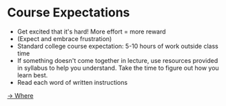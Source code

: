 # Course Expectations

- Get excited that it's hard! More effort = more reward
- (Expect and embrace frustration)
- Standard college course expectation: 5-10 hours of work outside class time
- If something doesn't come together in lecture, use resources provided in syllabus to help you understand. Take the time to figure out how you learn best. 
- Read each word of written instructions


[-> Where](/about-100/03_where.md)